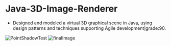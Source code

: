 # Java-3D-Image-Renderer
- Designed and modeled a virtual 3D graphical scene in Java, using design patterns and techniques supporting Agile development|grade:90. 

![PointShadowTest](https://user-images.githubusercontent.com/45630158/137957924-387bb3ee-1fb4-449d-973d-6275a6b401b4.jpg)
![finalImage](https://user-images.githubusercontent.com/45630158/137958190-37ce848f-edf4-443c-9e87-2d8a3a6dd6d3.jpg)
